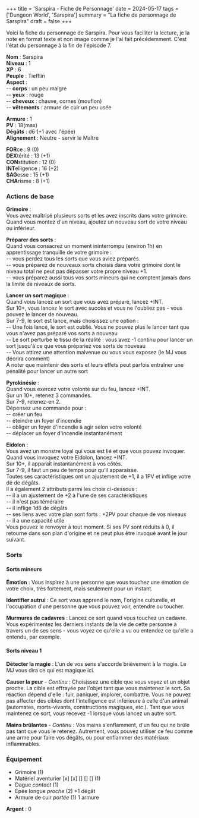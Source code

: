+++
title = 'Sarspira - Fiche de Personnage'
date = 2024-05-17
tags = ['Dungeon World', 'Sarspira']
summary = "La fiche de personnage de Sarspira"
draft = false
+++

Voici la fiche du personnage de Sarspira. Pour vous faciliter la lecture, je la note en format texte et non image comme je l'ai fait précédemment. C'est l'état du personnage à la fin de l'épisode 7.

**Nom** : Sarspira  
**Niveau** : 1  
**XP** : 6  
**Peuple** : Tiefflin  
**Aspect** :  
-- **corps** : un peu maigre  
-- **yeux** : rouge  
-- **cheveux** : chauve, cornes (mouflon)  
-- **vêtements** : armure de cuir un peu usée

**Armure** : 1  
**PV** : 18(max)  
**Dégâts** : d6 (+1 avec l'épée)  
**Alignement** : Neutre - servir le Maître  

**FOR**ce : 9 (0)  
**DEX**térité : 13 (+1)  
**CON**stitution : 12 (0)  
**INT**elligence : 16 (+2)  
**SAG**esse : 15 (+1)  
**CHA**risme : 8 (+1)  

### Actions de base

**Grimoire** :  
Vous avez maîtrisé plusieurs sorts et les avez inscrits dans votre grimoire.  
Quand vous montez d'un niveau, ajoutez un nouveau sort de votre niveau ou inférieur.

**Préparer des sorts** :  
Quand vous consacrez un moment ininterrompu (environ 1h) en apprentissage tranquille de votre grimoire :  
-- vous perdez tous les sorts que vous aviez préparés.  
-- vous préparez de nouveaux sorts choisis dans votre grimoire dont le niveau total ne peut pas dépasser votre propre niveau +1.  
-- vous préparez aussi tous vos sorts mineurs qui ne comptent jamais dans la limite de niveaux de sorts.

**Lancer un sort magique** :  
Quand vous lancez un sort que vous avez préparé, lancez +INT.  
Sur 10+, vous lancez le sort avec succès et vous ne l'oubliez pas - vous pouvez le lancer de nouveau.  
Sur 7-9, le sort est lancé, mais choisissez une option :  
-- Une fois lancé, le sort est oublié. Vous ne pouvez plus le lancer tant que vous n'avez pas préparé vos sorts à nouveau  
-- Le sort perturbe le tissu de la réalité : vous avez -1 continu pour lancer un sort jusqu'à ce que vous prépariez vos sorts de nouveau  
-- Vous attirez une attention malvenue ou vous vous exposez (le MJ vous décrira comment)  
A noter que maintenir des sorts et leurs effets peut parfois entraîner une pénalité pour lancer un autre sort

**Pyrokinésie** :  
Quand vous exercez votre volonté sur du feu, lancez +INT.  
Sur un 10+, retenez 3 commandes.  
Sur 7-9, retenez-en 2.  
Dépensez une commande pour :  
-- créer un feu  
-- éteindre un foyer d'incendie  
-- obliger un foyer d'incendie à agir selon votre volonté  
-- déplacer un foyer d'incendie instantanément

**Eidolon** :  
Vous avez un monstre loyal qui vous est lié et que vous pouvez invoquer. Quand vous invoquez votre Eidolon, lancez +INT.  
Sur 10+, il apparaît instantanément à vos côtés.  
Sur 7-9, il faut un peu de temps pour qu'il apparaisse.  
Toutes ses caractéristiques ont un ajustement de +1, il a 1PV et inflige votre dé de dégâts.  
Il a également 2 attributs parmi les choix ci-dessous :  
-- il a un ajustement de +2 à l'une de ses caractéristiques  
-- il n'est pas téméraire  
-- il inflige 1d8 de dégâts  
-- ses liens avec votre plan sont forts : +2PV pour chaque de vos niveaux  
-- il a une capacité utile  
Vous pouvez le renvoyer à tout moment. Si ses PV sont réduits à 0, il retourne dans son plan d'origine et ne peut plus être invoqué avant le jour suivant.

### Sorts

#### Sorts mineurs

**Émotion** : Vous inspirez à une personne que vous touchez une émotion de votre choix, très fortement, mais seulement pour un instant.

**Identifier autrui** : Ce sort vous apprend le nom, l'origine culturelle, et l'occupation d'une personne que vous pouvez voir, entendre ou toucher.

**Murmures de cadavres** : Lancez ce sort quand vous touchez un cadavre. Vous expérimentez les derniers instants de la vie de cette personne à travers un de ses sens - vous voyez ce qu'elle a vu ou entendez ce qu'elle a entendu, par exemple.

#### Sorts niveau 1

**Détecter la magie** : L'un de vos sens s'accorde brièvement à la magie. Le MJ vous dira ce qui est magique ici.

**Causer la peur** - *Continu* : Choisissez une cible que vous voyez et un objet proche. La cible est effrayée par l'objet tant que vous maintenez le sort. Sa réaction dépend d'elle : fuir, paniquer, implorer, combattre. Vous ne pouvez pas affecter des cibles dont l'intelligence est inférieure à celle d'un animal (automates, morts-vivants, constructions magiques, etc.). Tant que vous maintenez ce sort, vous recevez -1 lorsque vous lancez un autre sort.

**Mains brûlantes** - *Continu* : Vos mains s'enflamment, d'un feu qui ne brûle pas tant que vous le retenez. Autrement, vous pouvez utiliser ce feu comme une arme pour faire vos dégâts, ou pour enflammer des matériaux inflammables.

### Équipement

- Grimoire (1)
- Matériel aventurier [x] [x] [] [] [] (1)
- Dague *contact* (1)
- Épée longue *proche* (2) +1 dégât
- Armure de cuir *portée* (1) 1 armure

**Argent** : 0
